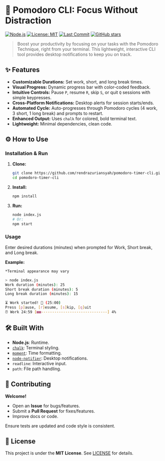 # 🍅 Pomodoro CLI: Focus Without Distraction

[![Node.js](https://img.shields.io/badge/Node.js-14%2B-brightgreen)](https://nodejs.org/)
[![License: MIT](https://img.shields.io/badge/License-MIT-yellow.svg)](https://opensource.org/licenses/MIT)
[![Last Commit](https://img.shields.io/github/last-commit/rendrazuriansyah/pomodoro-timer-cli)](https://github.com/rendrazuriansyah/pomodoro-timer-cli/commits/main)
[![GitHub stars](https://img.shields.io/github/stars/rendrazuriansyah/pomodoro-timer-cli?style=social)](https://github.com/rendrazuriansyah/pomodoro-timer-cli/stargazers)

> Boost your productivity by focusing on your tasks with the Pomodoro Technique, right from your terminal. This lightweight, interactive CLI tool provides desktop notifications to keep you on track.

## ✨ Features

- **Customizable Durations:** Set work, short, and long break times.
- **Visual Progress:** Dynamic progress bar with color-coded feedback.
- **Intuitive Controls:** Pause `P`, resume `R`, skip `S`, or quit `Q` sessions with simple keypresses.
- **Cross-Platform Notifications:** Desktop alerts for session starts/ends.
- **Automated Cycle:** Auto-progresses through Pomodoro cycles (4 work, 3 short, 1 long break) and prompts to restart.
- **Enhanced Output:** Uses `chalk` for colored, bold terminal text.
- **Lightweight:** Minimal dependencies, clean code.

## ⚙️ How to Use

### Installation & Run

1.  **Clone:**
    ```bash
    git clone https://github.com/rendrazuriansyah/pomodoro-timer-cli.git
    cd pomodoro-timer-cli
    ```
2.  **Install:**
    ```bash
    npm install
    ```
3.  **Run:**
    ```bash
    node index.js
    # Or:
    npm start
    ```

### Usage

Enter desired durations (minutes) when prompted for Work, Short break, and Long break.

**Example:**

```bash
*Terminal appearance may vary

> node index.js
Work duration (minutes): 25
Short break duration (minutes): 5
Long break duration (minutes): 15

⏳ Work started! 💪 (25:00)
Press [p]ause, [r]esume, [s]kip, [q]uit
⏰ Work 24:59 [■■------------------------------] 4%
```

## 🛠️ Built With

- **Node.js**: Runtime.
- [`chalk`](<https://www.google.com/search?q=%5Bhttps://www.npmjs.com/package/chalk%5D(https://www.npmjs.com/package/chalk)>): Terminal styling.
- [`moment`](<https://www.google.com/search?q=%5Bhttps://www.npmjs.com/package/moment%5D(https://www.npmjs.com/package/moment)>): Time formatting.
- [`node-notifier`](<https://www.google.com/search?q=%5Bhttps://www.npmjs.com/package/node-notifier%5D(https://www.npmjs.com/package/node-notifier)>): Desktop notifications.
- `readline`: Interactive input.
- `path`: File path handling.

## 🤝 Contributing

**Welcome\!**

- Open an **Issue** for bugs/features.
- Submit a **Pull Request** for fixes/features.
- Improve docs or code.

Ensure tests are updated and code style is consistent.

## 📄 License

This project is under the **MIT License**. See [LICENSE](https://www.google.com/search?q=LICENSE) for details.
